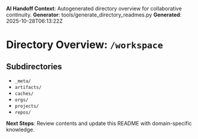 <!-- AI-Handoff:START -->
**AI Handoff Context**: Autogenerated directory overview for collaborative continuity.
**Generator**: tools/generate_directory_readmes.py
**Generated**: 2025-10-28T06:13:22Z
<!-- AI-Handoff:END -->

# Directory Overview: `/workspace`

## Subdirectories
- `_meta/`
- `artifacts/`
- `caches/`
- `orgs/`
- `projects/`
- `repos/`

<!-- AI-Handoff:FOOTER-START -->
**Next Steps**: Review contents and update this README with domain-specific knowledge.
<!-- AI-Handoff:FOOTER-END -->
